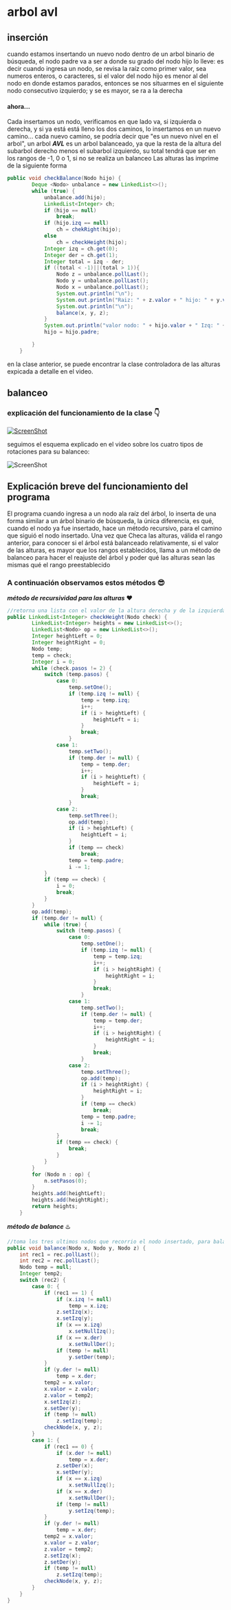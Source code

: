 # arbol avl
## inserción
cuando estamos insertando un nuevo nodo dentro de un arbol binario de búsqueda, el nodo padre va a ser a donde su grado del nodo hijo lo lleve:
es decir cuando ingresa un nodo, se revisa la raíz como primer valor, sea numeros enteros, o caracteres, si el valor del nodo hijo es menor al del nodo en donde estamos parados, entonces se nos situarmes en el siguiente nodo consecutivo izquierdo; y se es mayor, se ra a la derecha
#### ahora...
Cada insertamos un nodo, verificamos en que lado va, si izquierda o derecha, y si ya está está lleno los dos caminos, lo insertamos en un nuevo camino...
cada nuevo camino, se podría decir que "es un nuevo nivel en el arbol", un arbol ***AVL*** es un arbol balanceado, ya que la resta de la altura del subarbol derecho menos el subarbol izquierdo, su total tendrá que ser en los rangos de -1, 0 o 1, si no se realiza un balanceo
Las alturas las imprime de la siguiente forma
```java
public void checkBalance(Nodo hijo) {
        Deque <Nodo> unbalance = new LinkedList<>();
        while (true) {
            unbalance.add(hijo);
            LinkedList<Integer> ch;
            if (hijo == null)
                break;
            if (hijo.izq == null)
                ch = chekRight(hijo);
            else
                ch = checkHeight(hijo);
            Integer izq = ch.get(0);
            Integer der = ch.get(1);
            Integer total = izq - der;
            if ((total < -1)||(total > 1)){
                Nodo z = unbalance.pollLast();
                Nodo y = unbalance.pollLast();
                Nodo x = unbalance.pollLast();
                System.out.println("\n");
                System.out.println("Raiz: " + z.valor + " hijo: " + y.valor + " daño: " + x.valor);
                System.out.println("\n");
                balance(x, y, z);
            }
            System.out.println("valor nodo: " + hijo.valor + " Izq: " + izq + " der: " + der);
            hijo = hijo.padre;

        }
    }
```
en la clase anterior, se puede encontrar la clase controladora de las alturas expicada a detalle en el video.

## balanceo
### explicación del funcionamiento de la clase :point_down:


[![ScreenShot](images/Screenshot%20from%202022-05-09%2001-05-13.png)](https://drive.google.com/file/d/1htEN2Bsm8H8mUxb2plqEXOTX84tzNRaI/view?usp=sharing)

seguimos el esquema explicado en el video sobre los cuatro tipos de rotaciones para su balanceo:

![ScreenShot](images/rot.png)

## Explicación breve del funcionamiento del programa
El programa cuando ingresa a un nodo ala raíz del árbol, lo inserta de una forma similar a un árbol binario de búsqueda, la única diferencia, es qué, cuando el nodo ya fue insertado, hace un método recursivo, para el camino que siguió  el nodo insertado. Una vez que Checa las alturas, válida el rango anterior, para conocer si el árbol está balanceado relativamente, si el valor de las alturas, es mayor que los rangos establecidos, llama a un método de balanceo para hacer el reajuste del árbol y poder qué las alturas sean las mismas qué el rango preestablecido
### A continuación observamos estos métodos :sunglasses:

***método de recursividad para las alturas*** :heart:
```java
//retorna una lista con el valor de la altura derecha y de la izquierda
public LinkedList<Integer> checkHeight(Nodo check) {
        LinkedList<Integer> heights = new LinkedList<>();
        LinkedList<Nodo> op = new LinkedList<>();
        Integer heightLeft = 0;
        Integer heightRight = 0;
        Nodo temp;
        temp = check;
        Integer i = 0;
        while (check.pasos != 2) {
            switch (temp.pasos) {
                case 0:
                    temp.setOne();
                    if (temp.izq != null) {
                        temp = temp.izq;
                        i++;
                        if (i > heightLeft) {
                            heightLeft = i;
                        }
                        break;
                    }
                case 1:
                    temp.setTwo();
                    if (temp.der != null) {
                        temp = temp.der;
                        i++;
                        if (i > heightLeft) {
                            heightLeft = i;
                        }
                        break;
                    }
                case 2:
                    temp.setThree();
                    op.add(temp);
                    if (i > heightLeft) {
                        heightLeft = i;
                    }
                    if (temp == check)
                        break;
                    temp = temp.padre;
                    i -= 1;
            }
            if (temp == check) {
                i = 0;
                break;
            }
        }
        op.add(temp);
        if (temp.der != null) {
            while (true) {
                switch (temp.pasos) {
                    case 0:
                        temp.setOne();
                        if (temp.izq != null) {
                            temp = temp.izq;
                            i++;
                            if (i > heightRight) {
                                heightRight = i;
                            }
                            break;
                        }
                    case 1:
                        temp.setTwo();
                        if (temp.der != null) {
                            temp = temp.der;
                            i++;
                            if (i > heightRight) {
                                heightRight = i;
                            }
                            break;
                        }
                    case 2:
                        temp.setThree();
                        op.add(temp);
                        if (i > heightRight) {
                            heightRight = i;
                        }
                        if (temp == check)
                            break;
                        temp = temp.padre;
                        i -= 1;
                        break;
                }
                if (temp == check) {
                    break;
                }
            }
        }
        for (Nodo n : op) {
            n.setPasos(0);
        }
        heights.add(heightLeft);
        heights.add(heightRight);
        return heights;
    }
```
***método de balance*** :hotsprings:
```java
//toma los tres ultimos nodos que recorrio el nodo insertado, para balancear
public void balance(Nodo x, Nodo y, Nodo z) {
    int rec1 = rec.pollLast();
    int rec2 = rec.pollLast();
    Nodo temp = null;
    Integer temp2;
    switch (rec2) {
        case 0: {
            if (rec1 == 1) {
                if (x.izq != null)
                    temp = x.izq;
                z.setIzq(x);
                x.setIzq(y);
                if (x == x.izq)
                    x.setNullIzq();
                if (x == x.der)
                    x.setNullDer();
                if (temp != null)
                    y.setDer(temp);
            }
            if (y.der != null)
                temp = x.der;
            temp2 = x.valor;
            x.valor = z.valor;
            z.valor = temp2;
            x.setIzq(z);
            x.setDer(y);
            if (temp != null)
                z.setIzq(temp);
            checkNode(x, y, z);
        }
        case 1: {
            if (rec1 == 0) {
                if (x.der != null)
                    temp = x.der;
                z.setDer(x);
                x.setDer(y);
                if (x == x.izq)
                    x.setNullIzq();
                if (x == x.der)
                    x.setNullDer();
                if (temp != null)
                    y.setIzq(temp);
            }
            if (y.der != null)
                temp = x.der;
            temp2 = x.valor;
            x.valor = z.valor;
            z.valor = temp2;
            z.setIzq(x);
            z.setDer(y);
            if (temp != null)
                z.setIzq(temp);
            checkNode(x, y, z);
        }
    }
}
```
